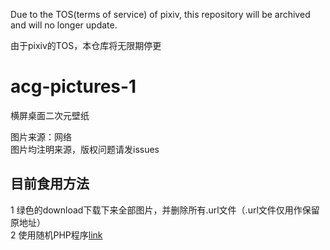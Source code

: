 Due to the TOS(terms of service) of pixiv, this repository will be archived and will no longer update.

由于pixiv的TOS，本仓库将无限期停更

# acg-pictures-1
横屏桌面二次元壁纸

图片来源：网络  
图片均注明来源，版权问题请发issues

## 目前食用方法
1 绿色的download下载下来全部图片，并删除所有.url文件（.url文件仅用作保留原地址）  
2 使用随机PHP程序[link](https://github.com/jyeric/acg-random-pictures)
